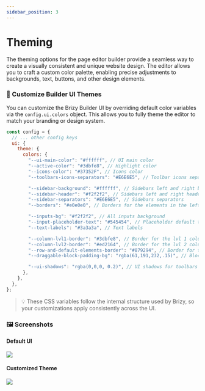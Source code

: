 ```yaml
---
sidebar_position: 3
---
```

# Theming

The theming options for the page editor builder provide a seamless way to create a visually consistent and unique website design. The editor allows you to craft a custom color palette, enabling precise adjustments to backgrounds, text, buttons, and other design elements. <br/>

### 🎨 Customize Builder UI Themes

You can customize the Brizy Builder UI by overriding default color variables via the `config.ui.colors` object.
This allows you to fully theme the editor to match your branding or design system.

```js
const config = {
  // ... other config keys
  ui: {
    theme: {
      colors: {
        "--ui-main-color": "#ffffff", // UI main color
        "--active-color": "#3dbfe8", // Highlight color
        "--icons-color": "#37352F", // Icons color
        "--toolbars-icons-separators": "#E6E6E5", // Toolbar icons separators

        "--sidebar-background": "#ffffff", // Sidebars left and right background
        "--sidebar-header": "#f2f2f2", // Sidebars left and right headers
        "--sidebar-separators": "#E6E6E5", // Sidebars separators
        "--borders": "#e0e0e0", // Borders for the elements in the left sidebar

        "--inputs-bg": "#f2f2f2", // All inputs background
        "--input-placeholder-text": "#545454", // Placeholder default text in inputs
        "--text-labels": "#3a3a3a", // Text labels

        "--column-lvl1-border": "#3dbfe8", // Border for the lvl 1 column in the editor (optional)
        "--column-lvl2-border": "#ed2164", // Border for the lvl 2 column in the editor (optional)
        "--row-and-default-elements-border": "#879294", // Border for the row and default elements in the editor (optional)
        "--draggable-block-padding-bg": "rgba(61,191,232,.15)", // Block top and bottom draggable padding in editor (optional)

        "--ui-shadows": "rgba(0,0,0, 0.2)", // UI shadows for toolbars and sidebars
      },
    },
  },
};
```

> 💡 These CSS variables follow the internal structure used by Brizy, so your customizations apply consistently across the UI.


### 🖼️ Screenshots

#### Default UI

<img  class="brz-img--border" src="/img/theme-default-ui.jpg" />

#### Customized Theme

<img class="brz-img--border" src="/img/theme-light-ui.jpg" />
